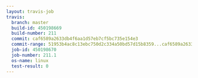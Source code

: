 ```yaml
---
layout: travis-job
travis:
  branch: master
  build-id: 450198669
  build-number: 211
  commit: caf6589a2633db4f6aa1d57eb7cf5bc735e154e3
  commit-range: 51953b4ac8c13ebc750d2c334a50bd57d15b8359...caf6589a2633db4f6aa1d57eb7cf5bc735e154e3
  job-id: 450198670
  job-number: 211.1
  os-name: linux
  test-result: 0
---
```

